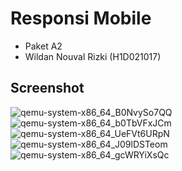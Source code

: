 # Responsi Mobile
- Paket A2
- Wildan Nouval Rizki (H1D021017)

## Screenshot
![qemu-system-x86_64_B0NvySo7QQ](https://github.com/wildannouval/responsiMobile1_wildannouval/assets/95664525/894246af-d6f1-4159-afc6-3cf22ae96621)
![qemu-system-x86_64_b0TbVFxJCm](https://github.com/wildannouval/responsiMobile1_wildannouval/assets/95664525/34b9b878-deb7-44d1-af2d-d001dcc32fec)
![qemu-system-x86_64_UeFVt6URpN](https://github.com/wildannouval/responsiMobile1_wildannouval/assets/95664525/921ac046-9994-4086-96e3-c321ccfa5ff7)
![qemu-system-x86_64_J09lDSTeom](https://github.com/wildannouval/responsiMobile1_wildannouval/assets/95664525/0080dd8b-0041-4b77-8a11-faa7a0bccdfb)
![qemu-system-x86_64_gcWRYiXsQc](https://github.com/wildannouval/responsiMobile1_wildannouval/assets/95664525/906baa0d-7807-43af-a9cf-43148dc82212)
